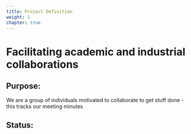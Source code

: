 ```yaml
---
title: Project Definition
weight: 1
chapter: true
---
```


# Facilitating academic and industrial collaborations

## Purpose:

We are a group of individuals motivated to collaborate to get stuff done - this tracks our meeting minutes

## Status:

